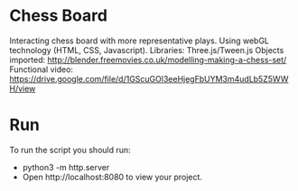 # Chess Board 
Interacting chess board with more representative plays.
Using webGL technology (HTML, CSS, Javascript).
Libraries: Three.js/Tween.js
Objects imported: http://blender.freemovies.co.uk/modelling-making-a-chess-set/
Functional video: https://drive.google.com/file/d/1GScuGOl3eeHjegFbUYM3m4udLb5Z5WWH/view

# Run
To run the script you should run:
- python3 -m http.server 
- Open http://localhost:8080 to view your project.
